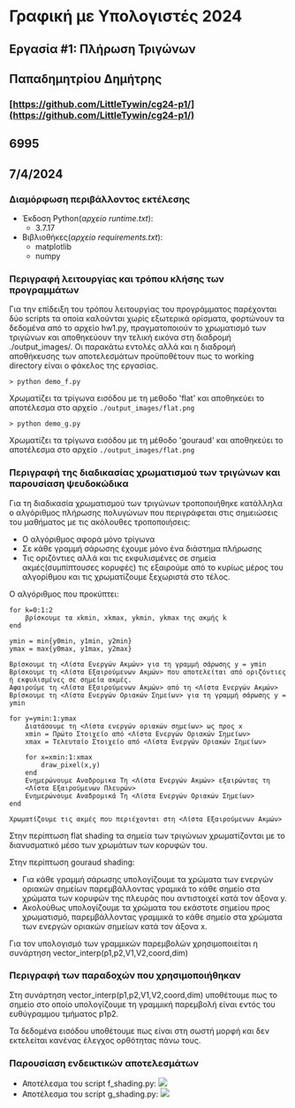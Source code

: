 # Γραφική με Υπολογιστές 2024 
## Εργασία #1: Πλήρωση Τριγώνων
## Παπαδημητρίου Δημήτρης
### [https://github.com/LittleTywin/cg24-p1/](https://github.com/LittleTywin/cg24-p1/)
## 6995
## 7/4/2024
### Διαμόρφωση περιβάλλοντος εκτέλεσης
* Έκδοση Python(*αρχείο runtime.txt*): 
    * 3.7.17
* Βιβλιοθήκες(*αρχείο requirements.txt*):
    * matplotlib
    * numpy

### Περιγραφή λειτουργίας και τρόπου κλήσης των προγραμμάτων
Για την επίδειξη του τρόπου λειτουργίας του προγράμματος παρέχονται δύο scripts τα οποία καλούνται χωρίς εξωτερικά ορίσματα, φορτώνουν τα δεδομένα από το αρχείο hw1.py, πραγματοποιούν το χρωματισμό των τριγώνων και αποθηκεύουν την τελική εικόνα στη διαδρομή ./output_images/. Οι παρακάτω εντολές αλλά και η διαδρομή αποθήκευσης των αποτελεσμάτων προϋποθέτουν πως το working directory είναι ο φάκελος της εργασίας.
```
> python demo_f.py
```
Χρωματίζει τα τρίγωνα εισόδου με τη μεθοδο 'flat' και αποθηκεύει το αποτέλεσμα στο αρχείο `./output_images/flat.png`
```
> python demo_g.py
```
Χρωματίζει τα τρίγωνα εισόδου με τη μέθοδο 'gouraud' και αποθηκεύει το αποτέλεσμα στο αρχείο `./output_images/flat.png`

### Περιγραφή της διαδικασίας χρωματισμού των τριγώνων και παρουσίαση ψευδοκώδικα
Για τη διαδικασία χρωματισμού των τριγώνων τροποποιήθηκε κατάλληλα ο αλγόριθμος πλήρωσης πολυγώνων που περιγράφεται στις σημειώσεις του μαθήματος με τις ακόλουθες τροποποιήσεις:
* Ο αλγόριθμος αφορά μόνο τρίγωνα
* Σε κάθε γραμμή σάρωσης έχουμε μόνο ένα διάστημα πλήρωσης
* Τις οριζόντιες αλλά και τις εκφυλισμένες σε σημεία ακμές(συμπίπτουσες κορυφές) τις εξαιρούμε από το κυρίως μέρος του αλγορίθμου και τις χρωματίζουμε ξεχωριστά στο τέλος.
  

Ο αλγόριθμος που προκύπτει:
```
for k=0:1:2
    βρίσκουμε τα xkmin, xkmax, ykmin, ykmax της ακμής k
end

ymin = min{y0min, y1min, y2min}
ymax = max{y0max, y1max, y2max}

Βρίσκουμε τη <Λίστα Ενεργών Ακμών> για τη γραμμή σάρωσης y = ymin
Βρίσκουμε τη <Λίστα Εξαιρούμενων Ακμών> που αποτελείται από οριζόντιες 
ή εκφυλισμένες σε σημεία ακμές.
Αφαιρούμε τη <Λίστα Εξαιρούμενων Ακμών> από τη <Λίστα Ενεργών Ακμών>
Βρίσκουμε τη <Λίστα Ενεργών Οριακών Σημείων> για τη γραμμή σάρωσης y = ymin

for y=ymin:1:ymax
    Διατάσουμε τη <Λίστα ενεργών οριακών σημείων> ως προς x
    xmin = Πρώτο Στοιχείο από <Λίστα Ενεργών Οριακών Σημείων>
    xmax = Τελευταίο Στοιχείο από <Λίστα Ενεργών Οριακών Σημείων>

    for x=xmin:1:xmax
        draw_pixel(x,y)
    end
    Ενημερώνουμε Αναδρομικα Τη <Λίστα Ενεργών Ακμών> εξαιρώντας τη 
    <Λίστα Εξαιρούμενων Πλευρών>
    Ενημερώνουμε Αναδρομικά Τη <Λίστα Ενεργών Οριακών Σημείων>
end

Χρωματίζουμε τις ακμές που περιέχονται στη <Λίστα Εξαιρούμενων Ακμών>
```

Στην περίπτωση flat shading τα σημεία των τριγώνων χρωματίζονται με το διανυσματικό μέσο των χρωμάτων των κορυφών του.

Στην περίπτωση gouraud shading:
* Για κάθε γραμμή σάρωσης υπολογίζουμε τα χρώματα των ενεργών οριακών σημείων παρεμβάλλοντας γραμικά το κάθε σημείο στα χρώματα των κορυφών της πλευράς που αντιστοιχεί κατά τον άξονα y.
* Ακολούθως υπολογίζουμε τα χρώματα του εκάστοτε σημείου προς χρωματισμό, παρεμβάλλοντας γραμμικά το κάθε σημείο στα χρώματα των ενεργών οριακών σημείων κατά τον άξονα x.

Για τον υπολογισμό των γραμμικών παρεμβολών χρησιμοποιείται η συνάρτηση vector_interp(p1,p2,V1,V2,coord,dim)

### Περιγραφή των παραδοχών που χρησιμοποιήθηκαν

Στη συνάρτηση vector_interp(p1,p2,V1,V2,coord,dim) υποθέτουμε πως το σημείο στο οποίο υπολογίζουμε τη γραμμική παρεμβολή είναι εντός του ευθύγραμμου τμήματος p1p2.

Τα δεδομένα εισόδου υποθέτουμε πως είναι στη σωστή μορφή και δεν εκτελείται κανένας έλεγχος ορθότητας πάνω τους.


### Παρουσίαση ενδεικτικών αποτελεσμάτων

* Αποτέλεσμα του script f_shading.py:
  ![](./output_images/flat.png)
* Αποτέλεσμα του script g_shading.py:
  ![](./output_images/gouraud.png)

<!--![](./output_images/flat.png)-->